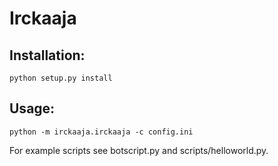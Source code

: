 Irckaaja
====================

Installation:
-------------
`python setup.py install`


Usage:
------
`python -m irckaaja.irckaaja -c config.ini`


For example scripts see botscript.py and scripts/helloworld.py.
